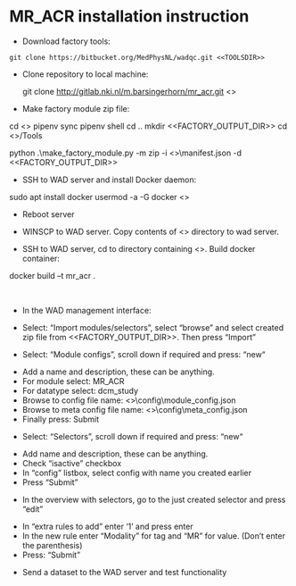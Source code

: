 # MR_ACR installation instruction

+ Download factory tools:  
  
`git clone https://bitbucket.org/MedPhysNL/wadqc.git <<TOOLSDIR>>`

+ Clone repository to local machine:

  git clone http://gitlab.nki.nl/m.barsingerhorn/mr_acr.git <<REPODIR>>

+ Make factory module zip file:

cd <<REPODIR>>
pipenv sync 
pipenv shell 
cd .. 
mkdir <<FACTORY_OUTPUT_DIR>>
cd <<TOOLSDIRS>>/Tools

python .\make_factory_module.py -m zip -i  <<REPODIR>>\manifest.json -d <<FACTORY_OUTPUT_DIR>>

+ SSH to WAD server and install Docker daemon:

sudo apt install docker 
usermod -a -G docker <<user>>

+ Reboot server 

+ WINSCP to WAD server. Copy contents of <<REPODIR>> directory to wad server. 

+ SSH to WAD server, cd to directory containing <<REPODIR>>. Build docker container:

docker build –t mr_acr .

 
+	In the WAD management interface:
-	Select: “Import modules/selectors”,  select “browse” and select created zip file from <<FACTORY_OUTPUT_DIR>>. Then press “Import” 

-	Select: “Module configs”, scroll down if required and press: “new“
* Add a name and description, these can be anything. 
* For module select: MR_ACR
* For datatype select: dcm_study
* Browse to config file name:  <<REPODIR>>\config\module_config.json
* Browse to meta config file name: <<REPODIR>>\config\meta_config.json
* Finally press: Submit 

-	Select: “Selectors”, scroll down if required and press: “new“
* Add name and description, these can be anything.
* Check “isactive” checkbox
* In “config” listbox, select config with name you created earlier
* Press “Submit” 

-	In the overview with selectors, go to the just created selector and press “edit” 
* In “extra rules to add” enter ‘1’ and press enter 
* In the new rule enter “Modality” for tag and “MR” for value. (Don’t enter the parenthesis)
* Press: “Submit”

+	Send a dataset to the WAD server and test functionality
